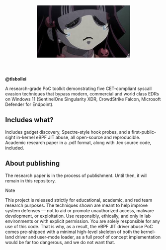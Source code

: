 <h1 align="center">
  <br>
  <img src=assets/nanika.jpg alt=":3" width="300"></a>
  <br>
  <br>
</h1>

**@tlsbollei**

A research-grade PoC toolkit demonstrating five CET-compliant syscall evasion techniques that bypass modern, commercial and world class EDRs on Windows 11 (SentinelOne Singularity XDR, CrowdStrike Falcon, Microsoft Defender for Endpoint).

## Includes what?
Includes gadget discovery, Spectre-style hook probes, and a first-public-sight in-kernel eBPF JIT abuse, all open-source and reproducible. Academic research paper in a .pdf format, along with .tex source code, included.

## About publishing
The research paper is in the process of publishment. Until then, it will remain in this repository.

> [!NOTE]
> This project is released strictly for educational, academic, and red team research purposes. The techniques shown are meant to help improve system defenses — not to aid or promote unauthorized access, malware development, or exploitation. Use responsibly, ethically, and only in lab environments or with explicit permission. You are solely responsible for any use of this code.
That is why, as a result, the eBPF JIT driver abuse PoC comes pre-shipped with a minimal high-level skeleton of both the kernel-land driver and user-mode loader, as a full proof of concept implementation would be far too dangerous, and we do not want that.





